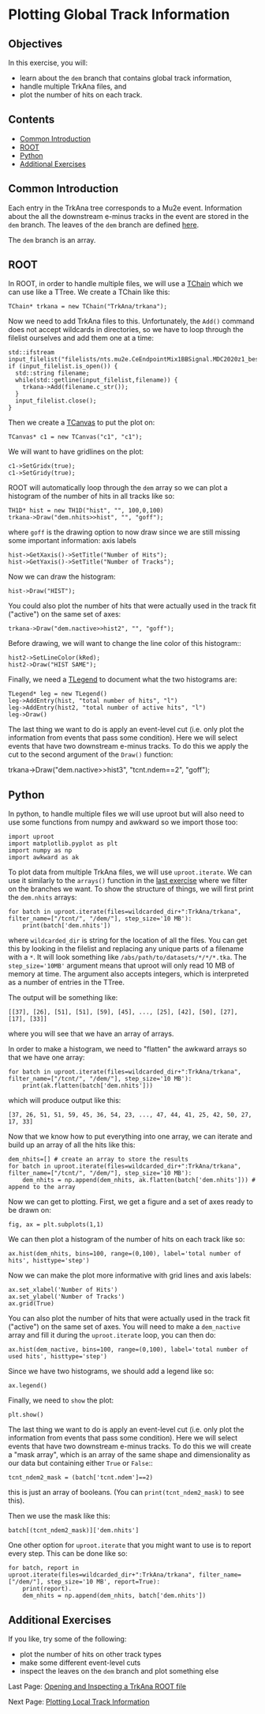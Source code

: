 # Plotting Global Track Information

## Objectives

In this exercise, you will:

* learn about the ```dem``` branch that contains global track information,
* handle multiple TrkAna files, and
* plot the number of hits on each track.

## Contents

* [Common Introduction](#Common-Introduction)
* [ROOT](#ROOT)
* [Python](#Python)
* [Additional Exercises](#Additional-Exercises)

## Common Introduction

Each entry in the TrkAna tree corresponds to a Mu2e event. Information about the all the downstream e-minus tracks in the event are stored in the ```dem``` branch. The leaves of the ```dem``` branch are defined [here](https://github.com/Mu2e/TrkAna/blob/v05_00_00rc/inc/TrkInfo.hh#L57).

The ```dem``` branch is an array.

## ROOT

In ROOT, in order to handle multiple files, we will use a [TChain](https://root.cern.ch/doc/v628/classTChain.html) which we can use like a TTree. We create a TChain like this:

```
TChain* trkana = new TChain("TrkAna/trkana");
```

Now we need to add TrkAna files to this. Unfortunately, the ```Add()``` command does not accept wildcards in directories, so we have to loop through the filelist ourselves and add them one at a time:

```
std::ifstream input_filelist("filelists/nts.mu2e.CeEndpointMix1BBSignal.MDC2020z1_best_v1_1_std_v05_00_00rc.list");
if (input_filelist.is_open()) {
  std::string filename;
  while(std::getline(input_filelist,filename)) {
    trkana->Add(filename.c_str());
  }
  input_filelist.close();
}
```

Then we create a [TCanvas](https://root.cern.ch/doc/v628/classTCanvas.html) to put the plot on:

```
TCanvas* c1 = new TCanvas("c1", "c1");
```

We will want to have gridlines on the plot:

```
c1->SetGridx(true);
c1->SetGridy(true);
```

ROOT will automatically loop through the ```dem``` array so we can plot a histogram of the number of hits in all tracks like so:

```
TH1D* hist = new TH1D("hist", "", 100,0,100)
trkana->Draw("dem.nhits>>hist", "", "goff");
```

where ```goff``` is the drawing option to now draw since we are still missing some important information: axis labels

```
hist->GetXaxis()->SetTitle("Number of Hits");
hist->GetYaxis()->SetTitle("Number of Tracks");
```

Now we can draw the histogram:

```
hist->Draw("HIST");
```

You could also plot the number of hits that were actually used in the track fit ("active") on the same set of axes:

```
trkana->Draw("dem.nactive>>hist2", "", "goff");
```

Before drawing, we will want to change the line color of this histogram::

```
hist2->SetLineColor(kRed);
hist2->Draw("HIST SAME");
```

Finally, we need a [TLegend](https://root.cern.ch/doc/v628/classTLegend.html) to document what the two histograms are:

```
TLegend* leg = new TLegend()
leg->AddEntry(hist, "total number of hits", "l")
leg->AddEntry(hist2, "total number of active hits", "l")
leg->Draw()
```

The last thing we want to do is apply an event-level cut (i.e. only plot the information from events that pass some condition). Here we will select events that have two downstream e-minus tracks. To do this we apply the cut to the second argument of the ```Draw()``` function:

trkana->Draw("dem.nactive>>hist3", "tcnt.ndem==2", "goff");



## Python
In python, to handle multiple files we will use uproot but will also need to use some functions from numpy and awkward so we import those too:

```
import uproot
import matplotlib.pyplot as plt
import numpy as np
import awkward as ak
```

To plot data from multiple TrkAna files, we will use ```uproot.iterate```. We can use it similarly to the ```arrays()``` function in the [last exercise](opening.md#Python) where we filter on the branches we want. To show the structure of things, we will first print the ```dem.nhits``` arrays:

```
for batch in uproot.iterate(files=wildcarded_dir+":TrkAna/trkana", filter_name=["/tcnt/", "/dem/"], step_size='10 MB'):
    print(batch['dem.nhits'])
```
where ```wildcarded_dir``` is string for the location of all the files. You can get this by looking in the filelist and replacing any unique parts of a filename with a ```*```. It will look something like ```/abs/path/to/datasets/*/*/*.tka```. The ```step_size='10MB'``` argument means that uproot will only read 10 MB of memory at time. The argument also accepts integers, which is interpreted as a number of entries in the TTree.


The output will be something like: 

```
[[37], [26], [51], [51], [59], [45], ..., [25], [42], [50], [27], [17], [33]]
```
where you will see that we have an array of arrays.

In order to make a histogram, we need to "flatten" the awkward arrays so that we have one array:

```
for batch in uproot.iterate(files=wildcarded_dir+":TrkAna/trkana", filter_name=["/tcnt/", "/dem/"], step_size='10 MB'):
    print(ak.flatten(batch['dem.nhits']))
```

which will produce output like this:

```
[37, 26, 51, 51, 59, 45, 36, 54, 23, ..., 47, 44, 41, 25, 42, 50, 27, 17, 33]
```

Now that we know how to put everything into one array, we can iterate and build up an array of all the hits like this:

```
dem_nhits=[] # create an array to store the results
for batch in uproot.iterate(files=wildcarded_dir+":TrkAna/trkana", filter_name=["/tcnt/", "/dem/"], step_size='10 MB'):
    dem_nhits = np.append(dem_nhits, ak.flatten(batch['dem.nhits'])) # append to the array
```


Now we can get to plotting. First, we get a figure and a set of axes ready to be drawn on:

```
fig, ax = plt.subplots(1,1)
```

We can then plot a histogram of the number of hits on each track like so:

```
ax.hist(dem_nhits, bins=100, range=(0,100), label='total number of hits', histtype='step')
```

Now we can make the plot more informative with grid lines and axis labels:

```
ax.set_xlabel('Number of Hits')
ax.set_ylabel('Number of Tracks')
ax.grid(True)
```

You can also plot the number of hits that were actually used in the track fit ("active") on the same set of axes. You will need to make a ```dem_nactive``` array and fill it during the ```uproot.iterate``` loop, you can then do:

```
ax.hist(dem_nactive, bins=100, range=(0,100), label='total number of used hits', histtype='step')
```

Since we have two histograms, we should add a legend like so:

```
ax.legend()
```

Finally, we need to ```show``` the plot:

```
plt.show()
```

The last thing we want to do is apply an event-level cut (i.e. only plot the information from events that pass some condition). Here we will select events that have two downstream e-minus tracks. To do this we will create a "mask array", which is an array of the same shape and dimensionality as our data but containing either ```True``` or ```False```::

```
tcnt_ndem2_mask = (batch['tcnt.ndem']==2)
```

this is just an array of booleans. (You can ```print(tcnt_ndem2_mask)``` to see this).

Then we use the mask like this:

```
batch[(tcnt_ndem2_mask)]['dem.nhits']
```


One other option for ```uproot.iterate``` that you might want to use is to report every step. This can be done like so:

```
for batch, report in uproot.iterate(files=wildcarded_dir+":TrkAna/trkana", filter_name=["/dem/"], step_size='10 MB', report=True):
    print(report).
    dem_nhits = np.append(dem_nhits, batch['dem.nhits'])
```


## Additional Exercises

If you like, try some of the following:

* plot the number of hits on other track types
* make some different event-level cuts
* inspect the leaves on the ```dem``` branch and plot something else


Last Page: [Opening and Inspecting a TrkAna ROOT file](opening.md)

Next Page: [Plotting Local Track Information](reco-mom.md)
